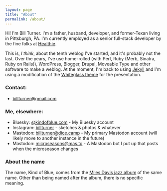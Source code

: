 ```yaml
---
layout: page
title: "About"
permalink: /about/
---
```


Hi! I'm Bill Turner. I'm a father, husband, developer, and former-Texan living in Pittsburgh, PA. I'm currently employed as a senior full-stack developer by the fine folks at [Healthie](https://www.gethealthie.com/ 'The Healthie homepage').

This is, _I think_, about the tenth weblog I've started, and it's probably not the last. Over the years, I've use home-rolled (with Perl, Ruby (Merb, Sinatra, Ruby on Rails)), WordPress, Blogger, Drupal, Moveable Type and other software to make a weblog. At the moment, I'm back to using [Jekyll](https://jekyllrb.com/ 'The Jekyll website') and I'm using a modification of the [Whiteglass theme](https://github.com/yous/whiteglass 'The Whiteglass theme Github page') for the presentation.

### Contact:

- [billturner@gmail.com](billturner@gmail.com)

### Me, elsewhere:

- Bluesky: [@kindofblue.com](https://bsky.app/profile/kindofblue.com) - My Bluesky account
- Instagram: [billturner](https://instagram.com/billturner) - sketches &amp; photos &amp; whatever
- Mastodon: [billturner@dice.camp](https://dice.camp/billturner) - My primary Mastodon account (will likely move to another instance in the future)
- Mastodon: [microseasons@mas.to](https://mas.to/@microseasons) - A Mastodon bot I put up that posts when the microseason changes

### About the name

The name, Kind of Blue, comes from the [Miles Davis jazz album](http://amzn.to/2fBqDIU 'Buy this wonderful album, via Amazon.com') of the same name. Other than being named after the album, there is no specific meaning.
